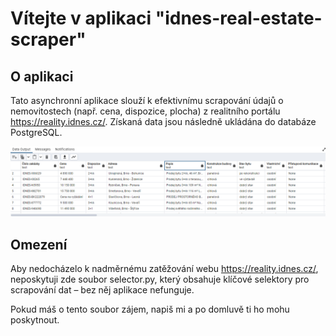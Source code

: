  # Vítejte v aplikaci "idnes-real-estate-scraper"

 ## O aplikaci

Tato asynchronní aplikace slouží k efektivnímu scrapování údajů o nemovitostech (např. cena, dispozice, plocha) z realitního portálu https://reality.idnes.cz/. Získaná data jsou následně ukládána do databáze PostgreSQL.

![](./images/PostgreSQL.png)

 ## Omezení

Aby nedocházelo k nadměrnému zatěžování webu https://reality.idnes.cz/, neposkytuji zde soubor selector.py, který obsahuje klíčové selektory pro scrapování dat – bez něj aplikace nefunguje.

Pokud máš o tento soubor zájem, napiš mi a po domluvě ti ho mohu poskytnout.